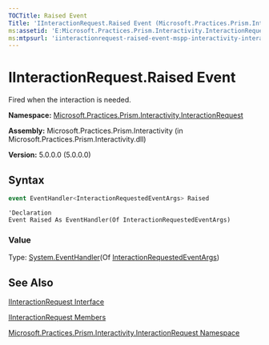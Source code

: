 ```yaml
---
TOCTitle: Raised Event
Title: 'IInteractionRequest.Raised Event (Microsoft.Practices.Prism.Interactivity.InteractionRequest)'
ms:assetid: 'E:Microsoft.Practices.Prism.Interactivity.InteractionRequest.IInteractionRequest.Raised'
ms:mtpsurl: 'iinteractionrequest-raised-event-mspp-interactivity-interactionrequest.md'
---
```


# IInteractionRequest.Raised Event

Fired when the interaction is needed.

**Namespace:** [Microsoft.Practices.Prism.Interactivity.InteractionRequest](mspp-interactivity-interactionrequest-namespace.md)

**Assembly:** Microsoft.Practices.Prism.Interactivity (in Microsoft.Practices.Prism.Interactivity.dll)

**Version:** 5.0.0.0 (5.0.0.0)

## Syntax

```C#
event EventHandler<InteractionRequestedEventArgs> Raised
```

```VB
'Declaration
Event Raised As EventHandler(Of InteractionRequestedEventArgs)
```

### Value

Type: [System.EventHandler](http://msdn.microsoft.com/en-us/library/db0etb8x)(Of [InteractionRequestedEventArgs](interactionrequestedeventargs-class-mspp-interactivity-interactionrequest.md))

## See Also
[IInteractionRequest Interface](iinteractionrequest-interface-mspp-interactivity-interactionrequest.md)

[IInteractionRequest Members](iinteractionrequest-members-mspp-interactivity-interactionrequest.md)

[Microsoft.Practices.Prism.Interactivity.InteractionRequest Namespace](mspp-interactivity-interactionrequest-namespace.md)
